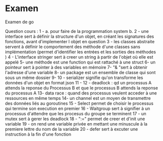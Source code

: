 # Examen
Examen de go 

Question cours : 
1 - a. pour faire de la programmation system
    b. 
2 - une interface sert à définir la structure d'un objet, en créant les signatures des fonctions, avant d'implementer l objet en question
3 - les classes abstraite servent à définir le comportement des méthode d'une classes sans implémentation (permet d'identifier les entrées et les sorties des méthodes  )
4 - L'interface stringer sert à creer un string à partir de l'objet où elle est appelé
5- une méthode est une function qui est rattaché à une struct
6- un pointeur sert à pointer à des variables en mémoire
7- "& "sert à obtenir l'adresse d'une variable
8- un package est un ensemble de classe qui sont sous un même dossier
9- 
10 - serializer signifie qu'on transforme les données d'un objet en format json
11 -
12 - deadlock : qd un processus A attends la reponse du Processus B et que le processus B attends la reponse du processus A
13- data race : quand des processus veulent acceder à une ressources en même temps
14- un channel est un moyen de transmettre des données liés au goroutines
15 - Select permet de choisir le processus qui termine son execution en premier 
16 - Waitgroup sert à signifier à un processus d'attendre que les procesus du groupe se terminent 
17 - un mutex sert à gerer les deadlock 
18 - ":=" permet de creer et d'init une variable
19 - on rend une variable privée en mettant une minuscule à la premiere lettre du nom de la variable
20 - defer sert à excuter une instruction à la fin d'une fonction 